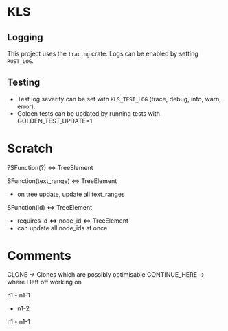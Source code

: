 # KLS

## Logging

This project uses the `tracing` crate. Logs can be enabled by setting `RUST_LOG`.

## Testing

- Test log severity can be set with `KLS_TEST_LOG` (trace, debug, info, warn, error). 
- Golden tests can be updated by running tests with GOLDEN_TEST_UPDATE=1


# Scratch
?SFunction(?) <=> TreeElement

SFunction(text_range) <=> TreeElement
- on tree update, update all text_ranges

SFunction(id) <=> TreeElement
- requires id <=> node_id <=> TreeElement
- can update all node_ids at once

# Comments
CLONE -> Clones which are possibly optimisable
CONTINUE_HERE -> where I left off working on


n1 - n1-1
   - n1-2

n1 - n1-1
